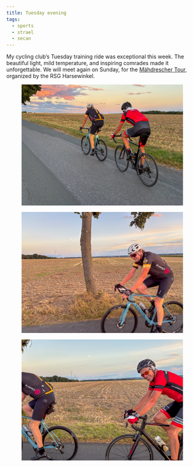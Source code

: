 ```yaml
---
title: Tuesday evening
tags:
  - sports
  - strael
  - secan
---
```

My cycling club’s Tuesday training ride was exceptional this week. The beautiful light, mild temperature, and inspiring comrades made it unforgettable. We will meet again on Sunday, for the [Mähdrescher Tour](https://www.komoot.com/de-de/collection/3731022/-herbst-rtf-die-maehdreschertour-2025), organized by the RSG Harsewinkel.

<figure>
<img src="/img/strael/IMG_8332.jpg">
</figure>

<figure>
<img src="/img/strael/IMG_8327.jpg">
</figure>

<figure>
<img src="/img/strael/IMG_8329.jpg">
</figure>
